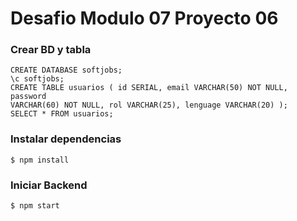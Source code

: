 # Desafio Modulo 07 Proyecto 06

### Crear BD y tabla

```
CREATE DATABASE softjobs;
\c softjobs;
CREATE TABLE usuarios ( id SERIAL, email VARCHAR(50) NOT NULL, password
VARCHAR(60) NOT NULL, rol VARCHAR(25), lenguage VARCHAR(20) );
SELECT * FROM usuarios;
```

### Instalar dependencias

```
$ npm install
```

### Iniciar Backend

```
$ npm start
```